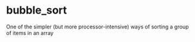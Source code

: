 # bubble_sort
One of the simpler (but more processor-intensive) ways of sorting a group of items in an array 
